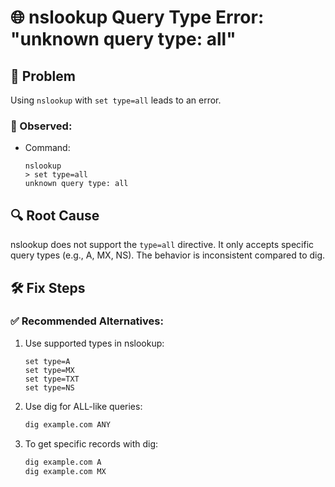 # 🌐 nslookup Query Type Error: "unknown query type: all"

## 🐛 Problem
Using `nslookup` with `set type=all` leads to an error.

### 💬 Observed:
- Command:
  ```
  nslookup
  > set type=all
  unknown query type: all
  ```

## 🔍 Root Cause
nslookup does not support the `type=all` directive. It only accepts specific query types (e.g., A, MX, NS). The behavior is inconsistent compared to dig.

## 🛠️ Fix Steps

### ✅ Recommended Alternatives:

1. Use supported types in nslookup:
   ```
   set type=A
   set type=MX
   set type=TXT
   set type=NS
   ```

2. Use dig for ALL-like queries:
   ```bash
   dig example.com ANY
   ```

3. To get specific records with dig:
   ```bash
   dig example.com A
   dig example.com MX
   ```
